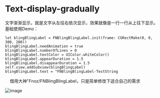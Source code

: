 # Text-display-gradually
文字渐渐显示，就是文字从左往右依次显示，效果就像是一行一行从上往下显示。
基础使用Demo：

    let blingBlingLabel = FNBlingBlingLabel.init(frame: CGRectMake(0, 0, 300, 200))
    blingBlingLabel.needAnimation = true
    blingBlingLabel.numberOfLines = 0
    blingBlingLabel.textColor = UIColor.whiteColor()
    blingBlingLabel.appearDuration = 1.5
    blingBlingLabel.disappearDuration = 1.5
    self.view.addSubview(blingBlingLabel)
    blingBlingLabel.text = "FNBlingBlingLabel-TestString
    
借用大神"Fnoz/FNBlingBlingLabel，只是简单修改下适合自己的需求   
 
 ![image](https://github.com/zhongguoming/Text-display-gradually/master/TextDisplay/TextDisplay.gif)   
